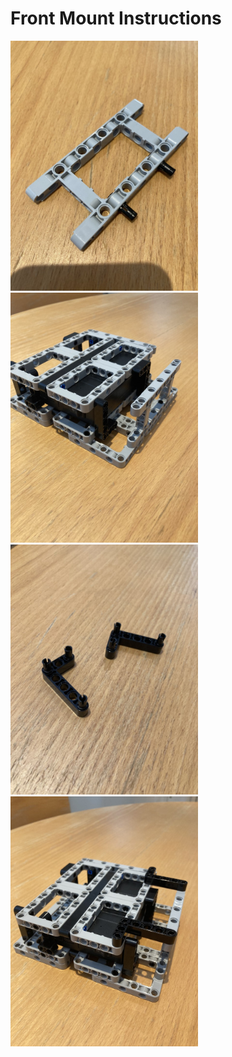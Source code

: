# Front Mount Instructions

<img src="../images/front_mount/step_1.jpg" width=300>
<img src="../images/front_mount/step_2.jpg" width=300>
<img src="../images/front_mount/step_3.jpg" width=300>
<img src="../images/front_mount/step_4.jpg" width=300>
